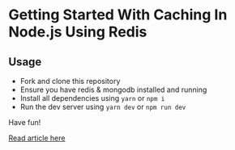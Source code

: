 # Getting Started With Caching In Node.js Using Redis

## Usage

- Fork and clone this repository
- Ensure you have redis & mongodb installed and running
- Install all dependencies using `yarn` or `npm i`
- Run the dev server using `yarn dev` or `npm run dev`

Have fun!

[Read article here](https://www.aerdeets.com/getting-started-with-caching-in-expressjs-using-redis)
